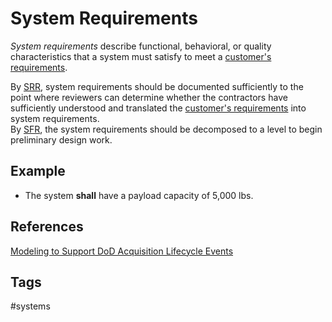 # System Requirements

*System requirements* describe functional, behavioral, or quality characteristics that a system must satisfy to meet a [customer's requirements](../202403242300).  

By [SRR](../202403242257), system requirements should be documented sufficiently to the point where reviewers can determine whether the contractors have sufficiently understood and translated the [customer's requirements](../202403242300) into system requirements.  
By [SFR](../202403242324), the system requirements should be decomposed to a level to begin preliminary design work.  

## Example
* The system **shall** have a payload capacity of 5,000 lbs.  

## References
[Modeling to Support DoD Acquisition Lifecycle Events](https://apps.dtic.mil/sti/pdfs/AD1168439.pdf)

## Tags
#systems
